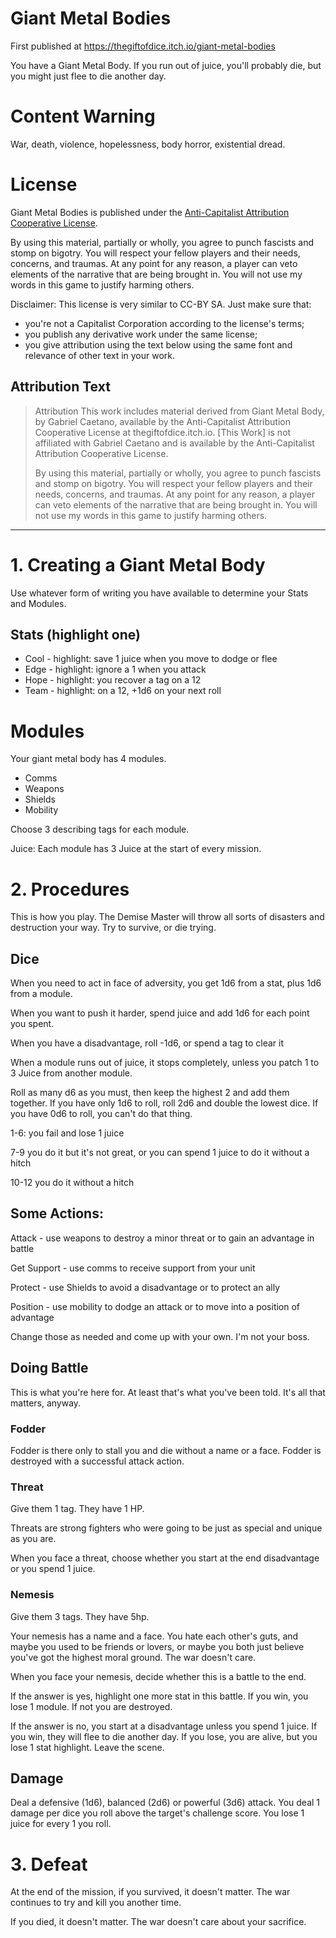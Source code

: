 # Giant Metal Bodies

First published at https://thegiftofdice.itch.io/giant-metal-bodies

You have a Giant Metal Body. If you run out of juice, you'll probably die, but you might just flee to die another day.

# Content Warning

War, death, violence, hopelessness, body horror, existential dread.

# License

Giant Metal Bodies is published under the [Anti-Capitalist Attribution Cooperative License](https://noroadhome.itch.io/acaclicense).

By using this material, partially or wholly, you agree to punch fascists and stomp on bigotry. You will respect your fellow players and their needs, concerns, and traumas. At any point for any reason, a player can veto elements of the narrative that are being brought in. You will not use my words in this game to justify harming others.

Disclaimer: This license is very similar to CC-BY SA. Just make sure that:

- you're not a Capitalist Corporation according to the license's terms;
- you publish any derivative work under the same license;
- you give attribution using the text below using the same font and relevance of other text in your work.

## Attribution Text

> Attribution
This work includes material derived from Giant Metal Body, by Gabriel Caetano, available by the Anti-Capitalist Attribution Cooperative License at thegiftofdice.itch.io. [This Work] is not affiliated with Gabriel Caetano and is available by the Anti-Capitalist Attribution Cooperative License.
> 
> By using this material, partially or wholly, you agree to punch fascists and stomp on bigotry. You will respect your fellow players and their needs, concerns, and traumas. At any point for any reason, a player can veto elements of the narrative that are being brought in. You will not use my words in this game to justify harming others.
> 

---

# 1. Creating a Giant Metal Body

Use whatever form of writing you have available to determine your Stats and Modules.

## Stats (highlight one)

- Cool - highlight: save 1 juice when you move to dodge or flee
- Edge - highlight: ignore a 1 when you attack
- Hope - highlight: you recover a tag on a 12
- Team - highlight: on a 12, +1d6 on your next roll

# Modules

Your giant metal body has 4 modules.

- Comms
- Weapons
- Shields
- Mobility

Choose 3 describing tags for each module.

Juice: Each module has 3 Juice at the start of every mission.

# 2. Procedures

This is how you play. The Demise Master will throw all sorts of disasters and destruction your way. Try to survive, or die trying.

## Dice

When you need to act in face of adversity, you get 1d6 from a stat, plus 1d6 from a module.

When you want to push it harder, spend juice and add 1d6 for each point you spent.

When you have a disadvantage, roll -1d6, or spend a tag to clear it

When a module runs out of juice, it stops completely, unless you patch 1 to 3 Juice from another module.

Roll as many d6 as you must, then keep the highest 2 and add them together. If you have only 1d6 to roll, roll 2d6 and double the lowest dice. If you have 0d6 to roll, you can't do that thing.

1-6: you fail and lose 1 juice

7-9 you do it but it's not great, or you can spend 1 juice to do it without a hitch

10-12 you do it without a hitch

## Some Actions:

Attack - use weapons to destroy a minor threat or to gain an advantage in battle

Get Support - use comms to receive support from your unit

Protect - use Shields to avoid a disadvantage or to protect an ally

Position - use mobility to dodge an attack or to move into a position of advantage

Change those as needed and come up with your own. I'm not your boss.

## Doing Battle

This is what you're here for. At least that's what you've been told. It's all that matters, anyway.

### Fodder

Fodder is there only to stall you and die without a name or a face. Fodder is destroyed with a successful attack action.

### Threat

Give them 1 tag. They have 1 HP.

Threats are strong fighters who were going to be just as special and unique as you are.

When you face a threat, choose whether you start at the end disadvantage or you spend 1 juice.

### Nemesis

Give them 3 tags. They have 5hp.

Your nemesis has a name and a face. You hate each other's guts, and maybe you used to be friends or lovers, or maybe you both just believe you've got the highest moral ground. The war doesn't care.

When you face your nemesis, decide whether this is a battle to the end.

If the answer is yes, highlight one more stat in this battle. If you win, you lose 1 module. If not you are destroyed.

If the answer is no, you start at a disadvantage unless you spend 1 juice. If you win, they will flee to die another day. If you lose, you are alive, but you lose 1 stat highlight. Leave the scene.

## Damage

Deal a defensive (1d6), balanced (2d6) or powerful (3d6) attack. You deal 1 damage per dice you roll above the target's challenge score. You lose 1 juice for every 1 you roll.

# 3. Defeat

At the end of the mission, if you survived, it doesn't matter. The war continues to try and kill you another time.

If you died, it doesn't matter. The war doesn't care about your sacrifice.